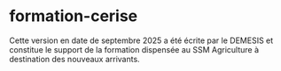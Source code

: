 # formation-cerise

Cette version en date de septembre 2025 a été écrite par le DEMESIS et constitue le support de la formation dispensée au SSM Agriculture à destination des nouveaux arrivants.  